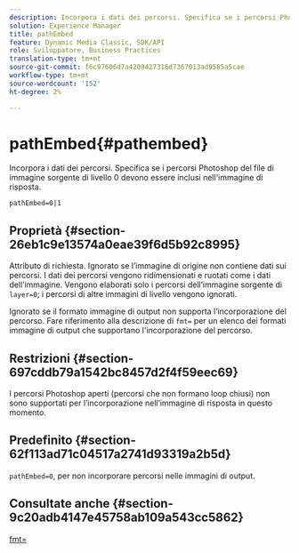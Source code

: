 ```yaml
---
description: Incorpora i dati dei percorsi. Specifica se i percorsi Photoshop del file di immagine sorgente di livello 0 devono essere inclusi nell'immagine di risposta.
solution: Experience Manager
title: pathEmbed
feature: Dynamic Media Classic, SDK/API
role: Sviluppatore, Business Practices
translation-type: tm+mt
source-git-commit: f6c97606d7a4209427316d7367013ad9585a5cae
workflow-type: tm+mt
source-wordcount: '152'
ht-degree: 2%

---
```



# pathEmbed{#pathembed}

Incorpora i dati dei percorsi. Specifica se i percorsi Photoshop del file di immagine sorgente di livello 0 devono essere inclusi nell&#39;immagine di risposta.

`pathEmbed=0|1`

## Proprietà {#section-26eb1c9e13574a0eae39f6d5b92c8995}

Attributo di richiesta. Ignorato se l’immagine di origine non contiene dati sui percorsi. I dati dei percorsi vengono ridimensionati e ruotati come i dati dell’immagine. Vengono elaborati solo i percorsi dell’immagine sorgente di `layer=0`; i percorsi di altre immagini di livello vengono ignorati.

Ignorato se il formato immagine di output non supporta l’incorporazione del percorso. Fare riferimento alla descrizione di `fmt=` per un elenco dei formati immagine di output che supportano l&#39;incorporazione del percorso.

## Restrizioni {#section-697cddb79a1542bc8457d2f4f59eec69}

I percorsi Photoshop aperti (percorsi che non formano loop chiusi) non sono supportati per l’incorporazione nell’immagine di risposta in questo momento.

## Predefinito {#section-62f113ad71c04517a2741d93319a2b5d}

`pathEmbed=0`, per non incorporare percorsi nelle immagini di output.

## Consultate anche {#section-9c20adb4147e45758ab109a543cc5862}

[fmt=](../../../../../is-api/http-ref/image-serving-api-ref/c-http-protocol-reference/c-command-reference/r-is-http-fmt.md#reference-cdf10043423b45ba9fe15157fb3ae37a)
